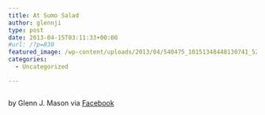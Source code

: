 ```yaml
---
title: At Sumo Salad
author: glennji
type: post
date: 2013-04-15T03:11:33+00:00
#url: /?p=830
featured_image: /wp-content/uploads/2013/04/540475_10151348448130741_525150221_n.jpg
categories:
  - Uncategorized

---
```

<div>
  <img style="max-width: 600px;" alt="" src="/wp-content/uploads/2013/04/540475_10151348448130741_525150221_n.jpg" /></p> 
  
  <div>
    by Glenn J. Mason via <a href="http://www.facebook.com/photo.php?fbid=10151348448130741&set=a.10150907445480741.408542.551785740&type=1http://">Facebook</a>
  </div>
</div>
